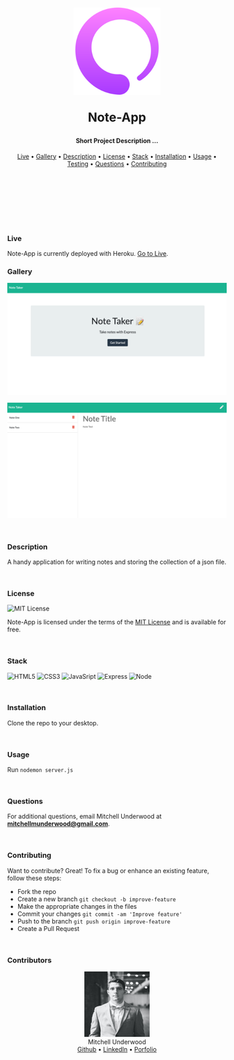 <h1 align="center">
  <br>
  <!-- image/logo link -->
  <a href="https://note-taker-mu.herokuapp.com/"><img src="./README-support/logo.png" alt="title" width="200" height="200" ></a>
  
  Note-App
  <br>
</h1>

<h4 align="center">
<!-- Description of Project -->
Short Project Description ...
</h4>

<p align="center">
    <!-- table of contents -->
  <a href="#live">Live</a> •
  <a href="#gallery">Gallery</a> •
  <a href="#description">Description</a> •
  <a href="#license">License</a> •
  <a href="#stack">Stack</a> •
  <a href="#installation">Installation</a> •
  <a href="#usage">Usage</a> •
  <a href="#testing">Testing</a> •
  <a href="#questions">Questions</a> •
  <a href="#contributing">Contributing</a> 
</p>

<br>

<p>
<br>
<br>
<br>
<br>
<br>

</p>

### Live

Note-App is currently deployed with Heroku. <a href="https://note-taker-mu.herokuapp.com/">Go to Live</a>.
<br/>

### Gallery

<p align="center">
    <img src="./README-support/img1.png" width="auto" height="auto">
</p>
<p align="center">
    <img src="./README-support/img2.png" width="auto" height="auto">
</p>

<br/>

### Description

A handy application for writing notes and storing the collection of a json file.

<br/>

### License

<p>
<img src="https://img.shields.io/badge/License-MIT-informational?style=flat&logo=mit&logoColor=white&color=blue"
         alt="MIT License">
</p>

Note-App is licensed under the terms of the [MIT License](https://opensource.org/licenses/MIT) and is available for free.

<br/>

### Stack

<p align="left">
<!-- line for badges -->
    <img src="https://img.shields.io/badge/Code-HTML5-informational?style=flat&logo=html5&logoColor=white&color=blue"
         alt="HTML5">
    <img src="https://img.shields.io/badge/Code-CSS3-informational?style=flat&logo=css3&logoColor=white&color=blue"
         alt="CSS3">
    <img src="https://img.shields.io/badge/Code-JavaScript-informational?style=flat&logo=javascript&logoColor=white&color=blue"
         alt="JavaSript">
    <!-- <img src="https://img.shields.io/badge/Code-Handlebars-informational?style=flat&logo=handlebars&logoColor=white&color=blue"
         alt="Handlebars"> -->
    <img src="https://img.shields.io/badge/Code-Express-informational?style=flat&logo=express&logoColor=white&color=blue"
         alt="Express">
    <img src="https://img.shields.io/badge/Code-Node-informational?style=flat&logo=node&logoColor=white&color=blue"
         alt="Node">
    <!-- <img src="https://img.shields.io/badge/Data-mySQL-informational?style=flat&logo=mysql&logoColor=white&color=blue"
         alt="mySQL"> -->
</p>

<!-- Open Source Tools:

- [Thing](https://thing.com) -->

<br/>

### Installation

Clone the repo to your desktop.

<br/>

### Usage

Run `nodemon server.js`

<br/>

### Questions

For additional questions, email Mitchell Underwood at **mitchellmunderwood@gmail.com**.

<br/>

### Contributing

Want to contribute? Great!
To fix a bug or enhance an existing feature, follow these steps:

- Fork the repo
- Create a new branch `git checkout -b improve-feature`
- Make the appropriate changes in the files
- Commit your changes `git commit -am 'Improve feature'`
- Push to the branch `git push origin improve-feature`
- Create a Pull Request

<br/>

### Contributors

<p align="center">
<img src="./README-support/mitchell.jpg" width="150" height="150" />
<br/>
Mitchell Underwood
<br/>
<a href="https://github.com/mitchellmunderwood">Github</a> •
<a href="https://www.linkedin.com/in/mitchellmunderwood/">LinkedIn</a> •
<a href="https://whoismitchell.com">Porfolio</a>

</p>
